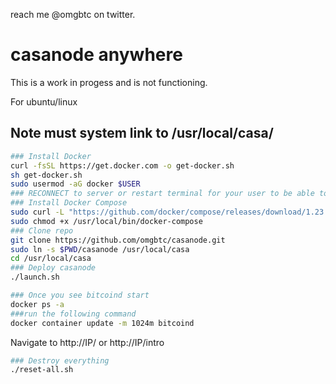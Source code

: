 reach me @omgbtc on twitter.

# casanode anywhere

This is a work in progess and is not functioning.

For ubuntu/linux

## Note must system link to /usr/local/casa/

```sh
### Install Docker
curl -fsSL https://get.docker.com -o get-docker.sh
sh get-docker.sh 
sudo usermod -aG docker $USER
### RECONNECT to server or restart terminal for your user to be able to user docker commands
### Install Docker Compose
sudo curl -L "https://github.com/docker/compose/releases/download/1.23.2/docker-compose-$(uname -s)-$(uname -m)" -o /usr/local/bin/docker-compose
sudo chmod +x /usr/local/bin/docker-compose 
### Clone repo
git clone https://github.com/omgbtc/casanode.git
sudo ln -s $PWD/casanode /usr/local/casa
cd /usr/local/casa
### Deploy casanode
./launch.sh
```

```sh
### Once you see bitcoind start 
docker ps -a
###run the following command
docker container update -m 1024m bitcoind
```

Navigate to http://IP/ or http://IP/intro

```sh
### Destroy everything
./reset-all.sh
```
